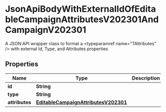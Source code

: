 

# JsonApiBodyWithExternalIdOfEditableCampaignAttributesV202301AndCampaignV202301

A JSON:API wrapper class to format a <typeparamref name=\"TAttributes\" /> with external Id, Type, and  Attributes properties

## Properties

| Name | Type | Description | Notes |
|------------ | ------------- | ------------- | -------------|
|**id** | **String** |  |  |
|**type** | **String** |  |  |
|**attributes** | [**EditableCampaignAttributesV202301**](EditableCampaignAttributesV202301.md) |  |  [optional] |



